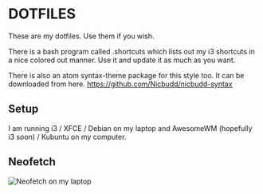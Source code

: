 # DOTFILES

These are my dotfiles. Use them if you wish.

There is a bash program called .shortcuts which lists out my i3 shortcuts in a nice colored out manner. Use it and update it as much as you want.

There is also an atom syntax-theme package for this style too. It can be downloaded from here. https://github.com/Nicbudd/nicbudd-syntax

## Setup

I am running i3 / XFCE / Debian on my laptop and AwesomeWM (hopefully i3 soon) / Kubuntu on my computer.

## Neofetch

![Neofetch on my laptop](https://media.discordapp.net/attachments/892502242144436224/917852142956589157/Screenshot_2021-12-07_13-56-25.png)
